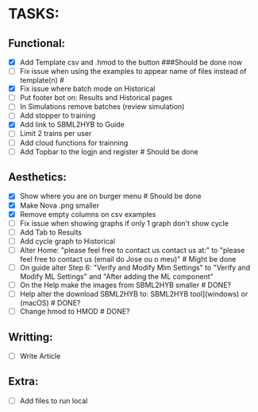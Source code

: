 # TASKS:

## Functional:
- [x] Add Template csv and .hmod to the button ###Should be done now
- [ ] Fix issue when using the examples to appear name of files instead of template(n) #
- [x] Fix issue where batch mode on Historical
- [ ] Put footer bot on: Results and Historical pages 
- [ ] In Simulations remove batches (review simulation) 
- [ ] Add stopper to training
- [x] Add link to SBML2HYB to Guide
- [ ] Limit 2 trains per user
- [ ] Add cloud functions for trainning
- [ ] Add Topbar to the logjn and register # Should be done

## Aesthetics:
- [x] Show where you are on burger menu # Should be done
- [x] Make Nova .png smaller
- [x] Remove empty columns on csv examples
- [ ] Fix issue when showing graphs if only 1 graph don't show cycle 
- [ ] Add Tab to Results
- [ ] Add cycle graph to Historical
- [ ] Alter Home:
      "please feel free to contact us contact us at:" to "please feel free to contact us (email do Jose ou o meu)"  # Might be done
- [ ] On guide alter Step 6: "Verify and Modify Mlm Settings" to "Verify and Modify ML Settings" and "After adding the ML component" 
- [ ] On the Help make the images from SBML2HYB smaller # DONE?
- [ ] Help alter the download SBML2HYB to: SBML2HYB tool](windows) or  (macOS) # DONE?
- [ ] Change hmod to HMOD # DONE?

## Writting:
- [ ] Write Article

## Extra:
- [ ] Add files to run local
